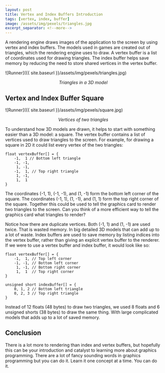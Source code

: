 ```yaml
---
layout: post
title: Vertex and Index Buffers Introduction
tags: [vertex, index, buffer]
image: /assets/img/pexels/triangles.jpg
excerpt_separator: <!--more-->
---
```


A rendering engine draws images of the application to the screen by using vertex and index buffers. The models used in games are created out of triangles, which the rendering engine uses to draw. A vertex buffer is a list of coordinates used for drawing triangles. The index buffer helps save memory by reducing the need to store shared vertices in the vertex buffer. 

<!--more-->

![Runner]({{ site.baseurl }}/assets/img/pexels/triangles.jpg)
<p align="center"><i>Triangles in a 3D model</i></p>

## Vertex and Index Buffer Square

![Runner]({{ site.baseurl }}/assets/img/pexels/square.jpg)
<p align="center"><i>Vertices of two triangles</i></p>

To understand how 3D models are drawn, it helps to start with something easier than a 3D model: a square. The vertex buffer contains a list of vertices used to draw triangles to the screen. For example, for drawing a square in 2D it could list every vertex of the two triangles:

	float vertexBuffer[] = {
		-1,  1 // Bottom left triangle
		-1, -1,
		 1, -1, 
		-1,  1, // Top right triangle
		 1, -1,
		 1,  1
	}

The coordinates (-1, 1), (-1, -1), and (1, -1) form the bottom left corner of the square. The coordinates (-1, 1), (1, -1), and (1, 1) form the top right corner of the square. Together this could be used to tell the graphics card to render two triangles to the screen. Can you think of a more efficient way to tell the graphics card what triangles to render?

Notice how there are duplicate vertices. Both (-1, 1) and (1, -1) are used twice. That is wasted memory. In big detailed 3D models that can add up to a lot of waste. Index buffers are used to save memory by listing indices into the vertex buffer, rather than giving an explicit vertex buffer to the renderer. If we were to use a vertex buffer and index buffer, it would look like so:

	float vertexBuffer[] = {
		-1,  1, // Top left corner
		-1, -1, // Bottom left corner
		 1, -1, // Bottom right corner
		 1,  1  // Top right corner
	}

	unsigned short indexBuffer[] = {
		0, 1, 2 // Bottom left triangle
		0, 2, 3 // Top right triangle
	}

Instead of 12 floats (48 bytes) to draw two triangles, we used 8 floats and 6 unsigned shorts (38 bytes) to draw the same thing. With large complicated models that adds up to a lot of saved memory.

## Conclusion

There is a lot more to rendering than index and vertex buffers, but hopefully this can be your introduction and catalyst to learning more about graphics programming. There are a lot of fancy sounding words in graphics programming but you can do it. Learn it one concept at a time. You can do it.